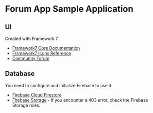# Forum App Sample Application

## UI

Created with Framework 7.

* [Framework7 Core Documentation](https://framework7.io/docs/)
* [Framework7 Icons Reference](https://framework7.io/icons/)
* [Community Forum](https://forum.framework7.io)

## Database

You need to configure and initialize Firebase to use it.

- [Firebase Cloud Firestore](https://firebase.google.com/docs/firestore/quickstart)
- [Firebase Storage](https://firebase.google.com/docs/storage/web/start) - If you encounter a 403 error, check the Firebase Storage rules.